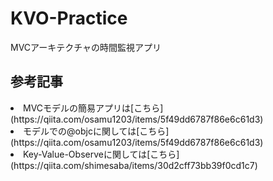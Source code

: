 # KVO-Practice
MVCアーキテクチャの時間監視アプリ

## 参考記事

<li>MVCモデルの簡易アプリは[こちら](https://qiita.com/osamu1203/items/5f49dd6787f86e6c61d3)</li>

<li>モデルでの@objcに関しては[こちら](https://qiita.com/osamu1203/items/5f49dd6787f86e6c61d3)</li>

<li>Key-Value-Observeに関しては[こちら](https://qiita.com/shimesaba/items/30d2cff73bb39f0cd1c7)</li>
